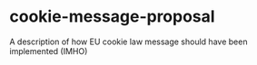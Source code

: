 # cookie-message-proposal
A description of how EU cookie law message should have been implemented (IMHO)
